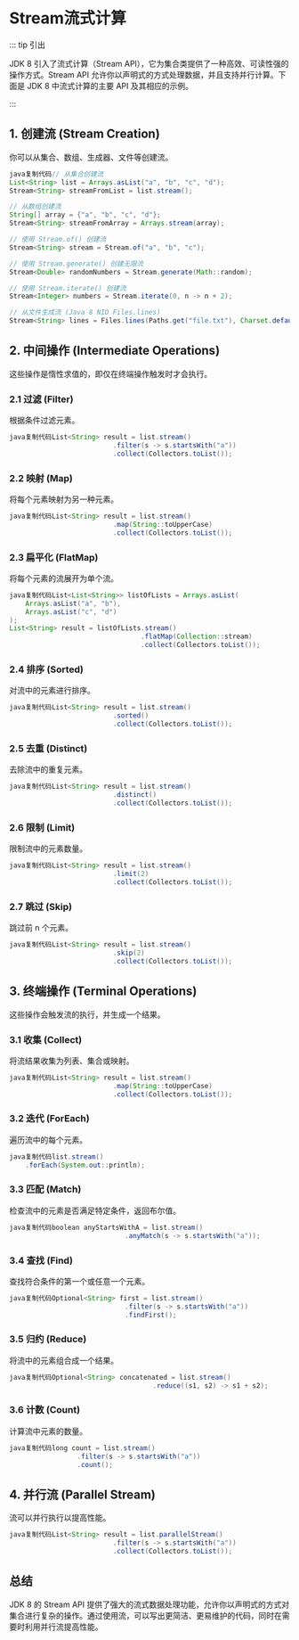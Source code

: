 # Stream流式计算

::: tip 引出

JDK 8 引入了流式计算（Stream API），它为集合类提供了一种高效、可读性强的操作方式。Stream API 允许你以声明式的方式处理数据，并且支持并行计算。下面是
JDK 8 中流式计算的主要 API 及其相应的示例。

:::

## 1. **创建流 (Stream Creation)**

你可以从集合、数组、生成器、文件等创建流。

```java
java复制代码// 从集合创建流
List<String> list = Arrays.asList("a", "b", "c", "d");
Stream<String> streamFromList = list.stream();

// 从数组创建流
String[] array = {"a", "b", "c", "d"};
Stream<String> streamFromArray = Arrays.stream(array);

// 使用 Stream.of() 创建流
Stream<String> stream = Stream.of("a", "b", "c");

// 使用 Stream.generate() 创建无限流
Stream<Double> randomNumbers = Stream.generate(Math::random);

// 使用 Stream.iterate() 创建流
Stream<Integer> numbers = Stream.iterate(0, n -> n + 2);

// 从文件生成流 (Java 8 NIO Files.lines)
Stream<String> lines = Files.lines(Paths.get("file.txt"), Charset.defaultCharset());
```

## 2. **中间操作 (Intermediate Operations)**

这些操作是惰性求值的，即仅在终端操作触发时才会执行。

### 2.1 **过滤 (Filter)**

根据条件过滤元素。

```java
java复制代码List<String> result = list.stream()
                          .filter(s -> s.startsWith("a"))
                          .collect(Collectors.toList());
```

### 2.2 **映射 (Map)**

将每个元素映射为另一种元素。

```java
java复制代码List<String> result = list.stream()
                          .map(String::toUpperCase)
                          .collect(Collectors.toList());
```

### 2.3 **扁平化 (FlatMap)**

将每个元素的流展开为单个流。

```java
java复制代码List<List<String>> listOfLists = Arrays.asList(
    Arrays.asList("a", "b"),
    Arrays.asList("c", "d")
);
List<String> result = listOfLists.stream()
                                 .flatMap(Collection::stream)
                                 .collect(Collectors.toList());
```

### 2.4 **排序 (Sorted)**

对流中的元素进行排序。

```java
java复制代码List<String> result = list.stream()
                          .sorted()
                          .collect(Collectors.toList());
```

### 2.5 **去重 (Distinct)**

去除流中的重复元素。

```java
java复制代码List<String> result = list.stream()
                          .distinct()
                          .collect(Collectors.toList());
```

### 2.6 **限制 (Limit)**

限制流中的元素数量。

```java
java复制代码List<String> result = list.stream()
                          .limit(2)
                          .collect(Collectors.toList());
```

### 2.7 **跳过 (Skip)**

跳过前 n 个元素。

```java
java复制代码List<String> result = list.stream()
                          .skip(2)
                          .collect(Collectors.toList());
```

## 3. **终端操作 (Terminal Operations)**

这些操作会触发流的执行，并生成一个结果。

### 3.1 **收集 (Collect)**

将流结果收集为列表、集合或映射。

```java
java复制代码List<String> result = list.stream()
                          .map(String::toUpperCase)
                          .collect(Collectors.toList());
```

### 3.2 **迭代 (ForEach)**

遍历流中的每个元素。

```java
java复制代码list.stream()
    .forEach(System.out::println);
```

### 3.3 **匹配 (Match)**

检查流中的元素是否满足特定条件，返回布尔值。

```java
java复制代码boolean anyStartsWithA = list.stream()
                             .anyMatch(s -> s.startsWith("a"));
```

### 3.4 **查找 (Find)**

查找符合条件的第一个或任意一个元素。

```java
java复制代码Optional<String> first = list.stream()
                             .filter(s -> s.startsWith("a"))
                             .findFirst();
```

### 3.5 **归约 (Reduce)**

将流中的元素组合成一个结果。

```java
java复制代码Optional<String> concatenated = list.stream()
                                    .reduce((s1, s2) -> s1 + s2);
```

### 3.6 **计数 (Count)**

计算流中元素的数量。

```java
java复制代码long count = list.stream()
                 .filter(s -> s.startsWith("a"))
                 .count();
```

## 4. **并行流 (Parallel Stream)**

流可以并行执行以提高性能。

```java
java复制代码List<String> result = list.parallelStream()
                          .filter(s -> s.startsWith("a"))
                          .collect(Collectors.toList());
```

## 总结

JDK 8 的 Stream API 提供了强大的流式数据处理功能，允许你以声明式的方式对集合进行复杂的操作。通过使用流，可以写出更简洁、更易维护的代码，同时在需要时利用并行流提高性能。